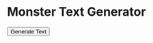   <h1>Monster Text Generator</h1>
  <button onclick="generateAndDisplayText()">Generate Text</button>
  <p id="generatedText"></p>
  
  <script>
    const cvsBiomes = ['/CSV/Monster - 01_Arctic.csv', '/CSV/Monster - 02_Desert.csv', '/CSV/Monster - 03_Forest.csv', '/CSV/Monster - 04_Hills.csv', '/CSV/Monster - 05_Jungle.csv', '/CSV/Monster - 06_Mountain.csv', '/CSV/Monster - 07_Plains.csv', '/CSV/Monster - 08_Swamp.csv', '/CSV/Monster - 09_City.csv', '/CSV/Monster - 10_Sea.csv'];

    // Name of the specific CSV to use for 10% of the time
    const underdarkCvs = '/CSV/Monster - 11_Gate.csv';

    async function getRandomCell(csvFile, columnIndex) {
      const response = await fetch(csvFile);
      const data = await response.text();
      const rows = data.split('\n').filter(row => row.trim() !== '');
      const cells = rows.map(row => row.split(',').map(cell => cell.trim())[columnIndex]).filter((cell, index) => cell !== '' && index !== 0);
      return cells[Math.floor(Math.random() * cells.length)] || '';
    }

    async function generateText() {
      const csvFile = cvsBiomes[Math.floor(Math.random() * cvsBiomes.length)];
      const cells = await Promise.all(Array.from({length: 12}, (_, i) => getRandomCell(csvFile, i + 4)));

      // Add content of columns 4-7 of specific CSV 10% of the time
      if (csvFile !== underdarkCvs && Math.random() < 0.1) {
        const specificCells = await Promise.all([
          getRandomCell(underdarkCvs, 4),
          getRandomCell(underdarkCvs, 5),
          getRandomCell(underdarkCvs, 6),
          getRandomCell(underdarkCvs, 7)
        ]);
        cells.push(...specificCells);
      }

      // Combine cells into one string
      return cells.join(' ');
    }

    async function generateAndDisplayText() {
      const generatedText = await generateText();
      document.getElementById('generatedText').textContent = generatedText;
    }
  </script>
